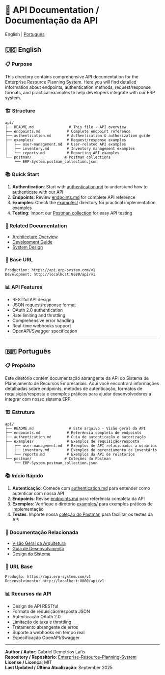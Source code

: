 # 🚀 API Documentation / Documentação da API

English | [Português](#-português)

## 🇺🇸 English

### 📋 Purpose

This directory contains comprehensive API documentation for the Enterprise Resource Planning System. Here you will find detailed information about endpoints, authentication methods, request/response formats, and practical examples to help developers integrate with our ERP system.

### 🏗️ Structure

```
api/
├── README.md                # This file - API overview
├── endpoints.md            # Complete endpoint reference
├── authentication.md       # Authentication & authorization guide
├── examples/               # Request/response examples
│   ├── user-management.md  # User-related API examples
│   ├── inventory.md        # Inventory management examples
│   └── reports.md          # Reporting API examples
└── postman/               # Postman collections
    └── ERP-System.postman_collection.json
```

### 📚 Quick Start

1. **Authentication**: Start with [authentication.md](authentication.md) to understand how to authenticate with our API
2. **Endpoints**: Review [endpoints.md](endpoints.md) for complete API reference
3. **Examples**: Check the [examples/](examples/) directory for practical implementation examples
4. **Testing**: Import our [Postman collection](postman/ERP-System.postman_collection.json) for easy API testing

### 🔗 Related Documentation

- [Architecture Overview](../architecture/README.md)
- [Development Guide](../guides/development.md)
- [System Design](../architecture/system-design.md)

### 📡 Base URL

```
Production: https://api.erp-system.com/v1
Development: http://localhost:8080/api/v1
```

### 📊 API Features

- RESTful API design
- JSON request/response format
- OAuth 2.0 authentication
- Rate limiting and throttling
- Comprehensive error handling
- Real-time webhooks support
- OpenAPI/Swagger specification

---

## 🇧🇷 Português

### 📋 Propósito

Este diretório contém documentação abrangente da API do Sistema de Planejamento de Recursos Empresariais. Aqui você encontrará informações detalhadas sobre endpoints, métodos de autenticação, formatos de requisição/resposta e exemplos práticos para ajudar desenvolvedores a integrar com nosso sistema ERP.

### 🏗️ Estrutura

```
api/
├── README.md                # Este arquivo - Visão geral da API
├── endpoints.md            # Referência completa de endpoints
├── authentication.md       # Guia de autenticação e autorização
├── examples/               # Exemplos de requisição/resposta
│   ├── user-management.md  # Exemplos de API relacionados a usuários
│   ├── inventory.md        # Exemplos de gerenciamento de inventário
│   └── reports.md          # Exemplos da API de relatórios
└── postman/               # Coleções do Postman
    └── ERP-System.postman_collection.json
```

### 📚 Início Rápido

1. **Autenticação**: Comece com [authentication.md](authentication.md) para entender como autenticar com nossa API
2. **Endpoints**: Revise [endpoints.md](endpoints.md) para referência completa da API
3. **Exemplos**: Verifique o diretório [examples/](examples/) para exemplos práticos de implementação
4. **Testes**: Importe nossa [coleção do Postman](postman/ERP-System.postman_collection.json) para facilitar os testes da API

### 🔗 Documentação Relacionada

- [Visão Geral da Arquitetura](../architecture/README.md)
- [Guia de Desenvolvimento](../guides/development.md)
- [Design do Sistema](../architecture/system-design.md)

### 📡 URL Base

```
Produção: https://api.erp-system.com/v1
Desenvolvimento: http://localhost:8080/api/v1
```

### 📊 Recursos da API

- Design de API RESTful
- Formato de requisição/resposta JSON
- Autenticação OAuth 2.0
- Limitação de taxa e throttling
- Tratamento abrangente de erros
- Suporte a webhooks em tempo real
- Especificação OpenAPI/Swagger

---

**Author / Autor**: Gabriel Demetrios Lafis  
**Repository / Repositório**: [Enterprise-Resource-Planning-System](https://github.com/galafis/Enterprise-Resource-Planning-System)  
**License / Licença**: MIT  
**Last Updated / Última Atualização**: September 2025
